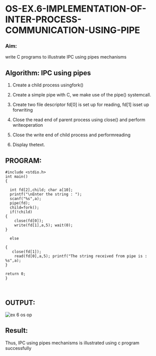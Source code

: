 # OS-EX.6-IMPLEMENTATION-OF-INTER-PROCESS-COMMUNICATION-USING-PIPE

### Aim: 

write C programs to illustrate IPC using pipes mechanisms

## Algorithm:  IPC using pipes

1. Create a child process usingfork()

2. Create a simple pipe with C, we make use of the pipe() systemcall.

3. Create two file descriptor fd[0] is set up for reading, fd[1] isset up forwriting

4. Close the read end of parent process using close() and perform writeoperation


5. Close the write end of child process and performreading

6. Display thetext.

##  PROGRAM:
```
#include <stdio.h>
int main()
{

  int fd[2],child; char a[10];
  printf("\nEnter the string : ");
  scanf("%s",a);
  pipe(fd);
  child=fork();
  if(!child)
{
    close(fd[0]);
    write(fd[1],a,5); wait(0);
}

  else

{
   close(fd[1]);
    read(fd[0],a,5); printf("The string received from pipe is : %s",a);
}

return 0;
}



```
##  OUTPUT:

![ex 6 os op](https://github.com/indrajasukumar/OS-EX.6-IMPLEMENTATION-OF-INTER-PROCESS-COMMUNICATION-USING-PIPE/assets/145115195/8d3afc1d-284e-448b-95a3-92aa390c7eeb)





##  Result: 

Thus, IPC using pipes mechanisms is illustrated using c program successfully
